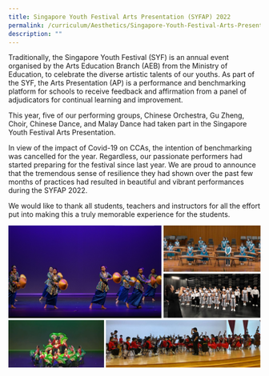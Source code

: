 ```yaml
---
title: Singapore Youth Festival Arts Presentation (SYFAP) 2022
permalink: /curriculum/Aesthetics/Singapore-Youth-Festival-Arts-Presentation-SYFAP-2022/
description: ""
---
```

Traditionally, the Singapore Youth Festival (SYF) is an annual event organised by the Arts Education Branch (AEB) from the Ministry of Education, to celebrate the diverse artistic talents of our youths. As part of the SYF, the Arts Presentation (AP) is a performance and benchmarking platform for schools to receive feedback and affirmation from a panel of adjudicators for continual learning and improvement.

This year, five of our performing groups, Chinese Orchestra, Gu Zheng, Choir, Chinese Dance, and Malay Dance had taken part in the Singapore Youth Festival Arts Presentation.

In view of the impact of Covid-19 on CCAs, the intention of benchmarking was cancelled for the year. Regardless, our passionate performers had started preparing for the festival since last year. We are proud to announce that the tremendous sense of resilience they had shown over the past few months of practices had resulted in beautiful and vibrant performances during the SYFAP 2022.

We would like to thank all students, teachers and instructors for all the effort put into making this a truly memorable experience for the students.

![](/images/SYFAP%20Pic.png)